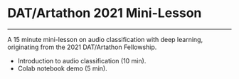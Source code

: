 # DAT/Artathon 2021 Mini-Lesson

---

A 15 minute mini-lesson on audio classification with deep learning, originating from the 2021 DAT/Artathon Fellowship. 
* Introduction to audio classification (10 min).
* Colab notebook demo (5 min). 
